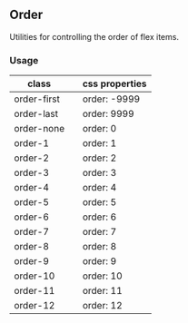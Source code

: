 ## Order

Utilities for controlling the order of flex items.

### Usage

| class |  | css properties |
|---|---|---|
| order-first |  | order: -9999 |
| order-last |  | order: 9999 |
| order-none |  | order: 0 |
| order-1 |  | order: 1 |
| order-2 |  | order: 2 |
| order-3 |  | order: 3 |
| order-4 |  | order: 4 |
| order-5 |  | order: 5 |
| order-6 |  | order: 6 |
| order-7 |  | order: 7 |
| order-8 |  | order: 8 |
| order-9 |  | order: 9 |
| order-10 |  | order: 10 |
| order-11 |  | order: 11 |
| order-12 |  | order: 12 |

